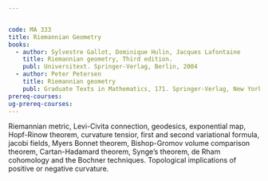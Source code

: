 ```yaml
---


code: MA 333
title: Riemannian Geometry
books:
  - author: Sylvestre Gallot, Dominique Hulin, Jacques Lafontaine
    title: Riemannian geometry, Third edition.
    publ: Universitext. Springer-Verlag, Berlin, 2004
  - author: Peter Petersen
    title: Riemannian geometry
    publ: Graduate Texts in Mathematics, 171. Springer-Verlag, New York, 1998
prereq-courses: 
ug-prereq-courses: 
---
```




Riemannian metric, Levi-Civita connection, geodesics, exponential map, Hopf-Rinow theorem, curvature tensior, first and second variational formula, jacobi fields, Myers Bonnet theorem, Bishop-Gromov volume comparison theorem, Cartan-Hadamard theorem, Synge’s theorem, de Rham cohomology and the Bochner techniques.  Topological implications of positive or negative curvature.
